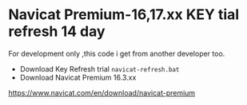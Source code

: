 # Navicat Premium-16,17.xx KEY tial refresh 14 day
For development only ,this code i get from another developer too.
 - Download Key Refresh trial 
 ``navicat-refresh.bat``
 - Download Navicat Premium 16.3.xx

https://www.navicat.com/en/download/navicat-premium
